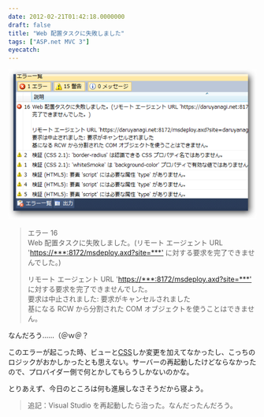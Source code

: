 ```yaml
---
date: 2012-02-21T01:42:18.0000000
draft: false
title: "Web 配置タスクに失敗しました"
tags: ["ASP.net MVC 3"]
eyecatch: 
---
```

<p><img src="20120221013818.png" alt="f:id:daruyanagi:20120221013818p:plain" title="f:id:daruyanagi:20120221013818p:plain" class="hatena-fotolife"></p>

<blockquote>
<p>エラー	16<br />
Web 配置タスクに失敗しました。(リモート エージェント URL '<a href="https://***:8172/msdeploy.axd?site=***'">https://***:8172/msdeploy.axd?site=***'</a> に対する要求を完了できませんでした。)</p><p>リモート エージェント URL '<a href="https://***:8172/msdeploy.axd?site=***'">https://***:8172/msdeploy.axd?site=***'</a> に対する要求を完了できませんでした。<br />
要求は中止されました: 要求がキャンセルされました<br />
基になる RCW から分割された COM オブジェクトを使うことはできません。</p>

</blockquote>
<p>なんだろう......（＠ｗ＠？</p><p>このエラーが起こった時、ビューと<a class="keyword" href="http://d.hatena.ne.jp/keyword/CSS">CSS</a>しか変更を加えてなかったし、こっちのロジックがおかしかったとも思えない。サーバーの再起動したけどならなかったので、プロバイダー側で何とかしてもらうしかないのかな。</p><p>とりあえず、今日のところは何も進展しなさそうだから寝よう。</p>

<blockquote>
<p>追記：Visual Studio を再起動したら治った。なんだったんだろう。</p>

</blockquote>
